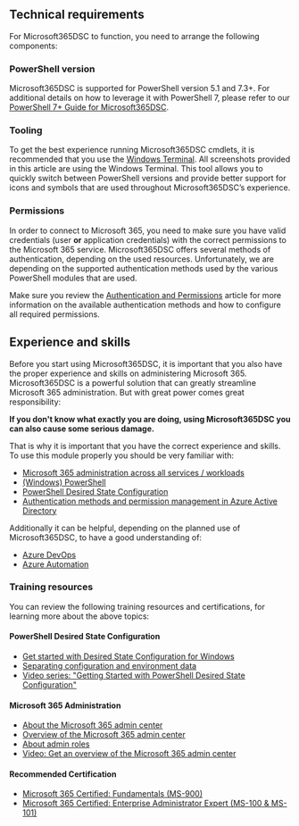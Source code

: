## Technical requirements

For Microsoft365DSC to function, you need to arrange the following components:

### PowerShell version

Microsoft365DSC is supported for PowerShell version 5.1 and 7.3+. For additional details on how to leverage it with PowerShell 7, please refer to our [PowerShell 7+ Guide for Microsoft365DSC](https://microsoft365dsc.com/user-guide/get-started/powershell7-support/).

### Tooling

To get the best experience running Microsoft365DSC cmdlets, it is recommended that you use the <a href="https://www.microsoft.com/en-ca/p/windows-terminal/9n0dx20hk701" target="_blank">Windows Terminal</a>. All screenshots provided in this article are using the Windows Terminal. This tool allows you to quickly switch between PowerShell versions and provide better support for icons and symbols that are used throughout Microsoft365DSC’s experience.

### Permissions

In order to connect to Microsoft 365, you need to make sure you have valid credentials (user **or** application credentials) with the correct permissions to the Microsoft 365 service. Microsoft365DSC offers several methods of authentication, depending on the used resources. Unfortunately, we are depending on the supported authentication methods used by the various PowerShell modules that are used.

Make sure you review the [Authentication and Permissions](../authentication-and-permissions) article for more information on the available authentication methods and how to configure all required permissions.

## Experience and skills

Before you start using Microsoft365DSC, it is important that you also have the proper experience and skills on administering Microsoft 365. Microsoft365DSC is a powerful solution that can greatly streamline Microsoft 365 administration. But with great power comes great responsibility:

**If you don't know what exactly you are doing, using Microsoft365DSC you can also cause some serious damage.**

That is why it is important that you have the correct experience and skills. To use this module properly you should be very familiar with:

- <a href="https://docs.microsoft.com/en-us/microsoft-365/admin/admin-overview/admin-center-overview" target="_blank">Microsoft 365 administration across all services / workloads</a>
- <a href="https://docs.microsoft.com/en-us/powershell/" target="_blank">(Windows) PowerShell</a>
- <a href="https://docs.microsoft.com/nl-nl/powershell/dsc/getting-started/winGettingStarted?view=dsc-1.1" target="_blank">PowerShell Desired State Configuration</a>
- <a href="https://docs.microsoft.com/en-us/azure/active-directory/develop/msal-authentication-flows" target="_blank">Authentication methods and permission management in Azure Active Directory</a>

Additionally it can be helpful, depending on the planned use of Microsoft365DSC, to have a good understanding of:

- <a href="https://azure.microsoft.com/en-us/services/devops/" target="_blank">Azure DevOps </a>
- <a href="https://docs.microsoft.com/en-us/azure/automation/overview" target="_blank">Azure Automation</a>

### Training resources

You can review the following training resources and certifications, for learning more about the above topics:

#### PowerShell Desired State Configuration

- <a href="https://docs.microsoft.com/en-us/powershell/dsc/getting-started/wingettingstarted" target="_blank">Get started with Desired State Configuration for Windows</a>
- <a href="https://docs.microsoft.com/en-us/powershell/dsc/configurations/separatingenvdata" target="_blank">Separating configuration and environment data</a>
- <a href="https://docs.microsoft.com/en-us/shows/getting-started-with-powershell-dsc/" target="_blank">Video series: "Getting Started with PowerShell Desired State Configuration"</a>

#### Microsoft 365 Administration

- <a href="https://docs.microsoft.com/en-us/microsoft-365/admin/admin-overview/about-the-admin-center" target="_blank">About the Microsoft 365 admin center</a>
- <a href="https://docs.microsoft.com/en-us/microsoft-365/admin/admin-overview/admin-center-overview" target="_blank">Overview of the Microsoft 365 admin center</a>
- <a href="https://docs.microsoft.com/en-us/microsoft-365/admin/add-users/about-admin-roles" target="_blank">About admin roles</a>
- <a href="https://www.youtube.com/watch?v=aTkgF33C9hA" target="_blank">Video: Get an overview of the Microsoft 365 admin center</a>

#### Recommended Certification

- <a href="https://docs.microsoft.com/en-us/learn/certifications/microsoft-365-fundamentals/" target="_blank">Microsoft 365 Certified: Fundamentals (MS-900)</a>
- <a href="https://docs.microsoft.com/en-us/learn/certifications/m365-enterprise-administrator/" target="_blank">Microsoft 365 Certified: Enterprise Administrator Expert (MS-100 & MS-101)</a>
